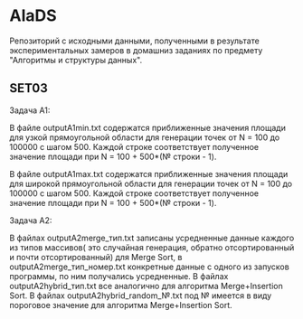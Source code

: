 # AlaDS
Репозиторий с исходными данными, полученными в результате экспериментальных замеров в домашниз заданиях по предмету "Алгоритмы и структуры данных".

## SET03
Задача A1:

В файле outputA1min.txt содержатся приближенные значения площади для узкой прямоугольной области для генерации точек от N = 100 до 100000 с шагом 500. Каждой строке соответствует полученное значение площади при 
N = 100 + 500*(№ строки - 1).

В файле outputA1max.txt содержатся приближенные значения площади для широкой прямоугольной области для генерации точек от N = 100 до 100000 с шагом 500. Каждой строке соответствует полученное значение площади при 
N = 100 + 500*(№ строки - 1).

Задача A2: 

В файлах outputA2merge_тип.txt записаны усредненные данные каждого из типов массивов( это случайная генерация, обратно отсортированный и почти отсортированный) для Merge Sort, в outputA2merge_тип_номер.txt конкретные данные с одного из запусков программы, по ним получались усредненные.
В файлах outputA2hybrid_тип.txt все аналогично для алгоритма Merge+Insertion Sort. 
В файлах outputA2hybrid_random_№.txt под № имеется в виду пороговое значение для алгоритма Merge+Insertion Sort. 
